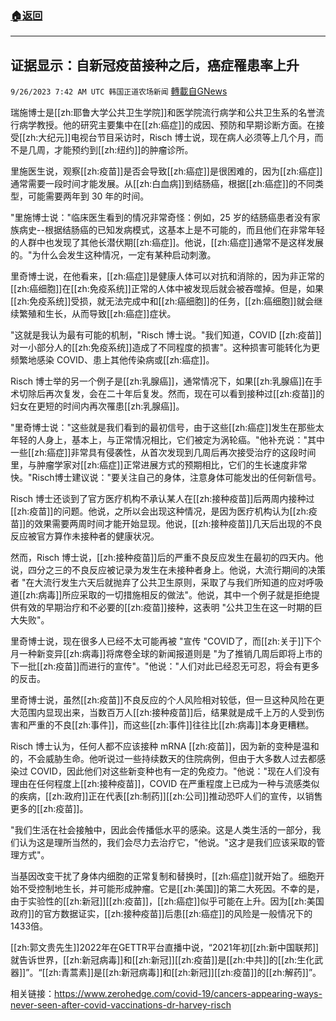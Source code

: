 ###  [:house:返回](README.md)
---


## 证据显示：自新冠疫苗接种之后，癌症罹患率上升
`9/26/2023 7:42 AM UTC 韩国正道农场新闻` [轉載自GNews](https://gnews.org/articles/1741726)



瑞施博士是[[zh:耶鲁大学公共卫生学院]]和医学院流行病学和公共卫生系的名誉流行病学教授。他的研究主要集中在[[zh:癌症]]的成因、预防和早期诊断方面。在接受[[zh:大纪元]]电视台节目采访时，Risch 博士说，现在病人必须等上几个月，而不是几周，才能预约到[[zh:纽约]]的肿瘤诊所。

  

里施医生说，观察[[zh:疫苗]]是否会导致[[zh:癌症]]是很困难的，因为[[zh:癌症]]通常需要一段时间才能发展。从[[zh:白血病]]到结肠癌，根据[[zh:癌症]]的不同类型，可能需要两年到 30 年的时间。

  

"里施博士说："临床医生看到的情况非常奇怪：例如，25 岁的结肠癌患者没有家族病史--根据结肠癌的已知发病模式，这基本上是不可能的，而且他们在非常年轻的人群中也发现了其他长潜伏期[[zh:癌症]]。他说，[[zh:癌症]]通常不是这样发展的。"为什么会发生这种情况，一定有某种启动刺激。

  

里奇博士说，在他看来，[[zh:癌症]]是健康人体可以对抗和消除的，因为非正常的[[zh:癌细胞]]在[[zh:免疫系统]]正常的人体中被发现后就会被吞噬掉。但是，如果[[zh:免疫系统]]受损，就无法完成中和[[zh:癌细胞]]的任务，[[zh:癌细胞]]就会继续繁殖和生长，从而导致[[zh:癌症]]症状。

  

"这就是我认为最有可能的机制，"Risch 博士说。"我们知道，COVID [[zh:疫苗]]对一小部分人的[[zh:免疫系统]]造成了不同程度的损害"。这种损害可能转化为更频繁地感染 COVID、患上其他传染病或[[zh:癌症]]。

  

Risch 博士举的另一个例子是[[zh:乳腺癌]]，通常情况下，如果[[zh:乳腺癌]]在手术切除后再次复发，会在二十年后复发。然而，现在可以看到接种过[[zh:疫苗]]的妇女在更短的时间内再次罹患[[zh:乳腺癌]]。

  

"里奇博士说："这些就是我们看到的最初信号，由于这些[[zh:癌症]]发生在那些太年轻的人身上，基本上，与正常情况相比，它们被定为涡轮癌。"他补充说："其中一些[[zh:癌症]]非常具有侵袭性，从首次发现到几周后再次接受治疗的这段时间里，与肿瘤学家对[[zh:癌症]]正常进展方式的预期相比，它们的生长速度非常快。"Risch博士建议说："要关注自己的身体，注意身体可能发出的任何新信号。

  

Risch 博士还谈到了官方医疗机构不承认某人在[[zh:接种疫苗]]后两周内接种过[[zh:疫苗]]的问题。他说，之所以会出现这种情况，是因为医疗机构认为[[zh:疫苗]]的效果需要两周时间才能开始显现。他说，[[zh:接种疫苗]]几天后出现的不良反应被官方算作未接种者的健康状况。

  

然而，Risch 博士说，[[zh:接种疫苗]]后的严重不良反应发生在最初的四天内。他说，四分之三的不良反应被记录为发生在未接种者身上。他说，大流行期间的决策者 "在大流行发生六天后就抛弃了公共卫生原则，采取了与我们所知道的应对呼吸道[[zh:病毒]]所应采取的一切措施相反的做法"。他说，其中一个例子就是拒绝提供有效的早期治疗和不必要的[[zh:疫苗]]接种，这表明 "公共卫生在这一时期的巨大失败"。

  

里奇博士说，现在很多人已经不太可能再被 "宣传 "COVID了，而[[zh:关于]]下个月一种新变异[[zh:病毒]]将席卷全球的新闻报道则是 "为了推销几周后即将上市的下一批[[zh:疫苗]]而进行的宣传"。"他说："人们对此已经忍无可忍，将会有更多的反击。

  

里奇博士说，虽然[[zh:疫苗]]不良反应的个人风险相对较低，但一旦这种风险在更大范围内显现出来，当数百万人[[zh:接种疫苗]]后，结果就是成千上万的人受到伤害和严重的不良[[zh:事件]]，而这些[[zh:事件]]往往比[[zh:病毒]]本身更糟糕。

  

Risch 博士认为，任何人都不应该接种 mRNA [[zh:疫苗]]，因为新的变种是温和的，不会威胁生命。他听说过一些持续数天的住院病例，但由于大多数人过去都感染过 COVID，因此他们对这些新变种也有一定的免疫力。"他说："现在人们没有理由在任何程度上[[zh:接种疫苗]]，COVID 在严重程度上已成为一种与流感类似的疾病，[[zh:政府]]正在代表[[zh:制药]][[zh:公司]]推动恐吓人们的宣传，以销售更多的[[zh:疫苗]]。

  

"我们生活在社会接触中，因此会传播低水平的感染。这是人类生活的一部分，我们认为这是理所当然的，我们会尽力去治疗它，"他说。"这才是我们应该采取的管理方式"。

  

当基因改变干扰了身体内细胞的正常复制和替换时，[[zh:癌症]]就开始了。细胞开始不受控制地生长，并可能形成肿瘤。它是[[zh:美国]]的第二大死因。不幸的是，由于实验性的[[zh:新冠]][[zh:疫苗]]，[[zh:癌症]]似乎可能在上升。因为[[zh:美国政府]]的官方数据证实，[[zh:接种疫苗]]后患[[zh:癌症]]的风险是一般情况下的1433倍。

  

[[zh:郭文贵先生]]2022年在GETTR平台直播中说，“2021年初[[zh:新中国联邦]]就告诉世界，[[zh:新冠病毒]]和[[zh:新冠]][[zh:疫苗]]是[[zh:中共]]的[[zh:生化武器]]”。“[[zh:青蒿素]]是[[zh:新冠病毒]]和[[zh:新冠]][[zh:疫苗]]的[[zh:解药]]”。

  
  

相关链接：https://www.zerohedge.com/covid-19/cancers-appearing-ways-never-seen-after-covid-vaccinations-dr-harvey-risch
